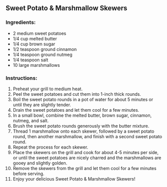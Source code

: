 ## Sweet Potato & Marshmallow Skewers

### Ingredients:
- 2 medium sweet potatoes
- 1/4 cup melted butter
- 1/4 cup brown sugar
- 1/2 teaspoon ground cinnamon
- 1/4 teaspoon ground nutmeg
- 1/4 teaspoon salt
- 10 large marshmallows

### Instructions:
1. Preheat your grill to medium heat.
2. Peel the sweet potatoes and cut them into 1-inch thick rounds.
3. Boil the sweet potato rounds in a pot of water for about 5 minutes or until they are slightly tender.
4. Drain the sweet potatoes and let them cool for a few minutes.
5. In a small bowl, combine the melted butter, brown sugar, cinnamon, nutmeg, and salt.
6. Brush the sweet potato rounds generously with the butter mixture.
7. Thread 1 marshmallow onto each skewer, followed by a sweet potato round, then another marshmallow, and finish with a second sweet potato round.
8. Repeat the process for each skewer.
9. Place the skewers on the grill and cook for about 4-5 minutes per side, or until the sweet potatoes are nicely charred and the marshmallows are gooey and slightly golden.
10. Remove the skewers from the grill and let them cool for a few minutes before serving.
11. Enjoy your delicious Sweet Potato & Marshmallow Skewers!
